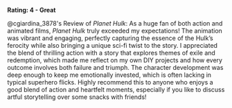 **Rating: 4 - Great**

@cgiardina_3878's Review of *Planet Hulk*: As a huge fan of both action and animated films, *Planet Hulk* truly exceeded my expectations! The animation was vibrant and engaging, perfectly capturing the essence of the Hulk’s ferocity while also bringing a unique sci-fi twist to the story. I appreciated the blend of thrilling action with a story that explores themes of exile and redemption, which made me reflect on my own DIY projects and how every outcome involves both failure and triumph. The character development was deep enough to keep me emotionally invested, which is often lacking in typical superhero flicks. Highly recommend this to anyone who enjoys a good blend of action and heartfelt moments, especially if you like to discuss artful storytelling over some snacks with friends!